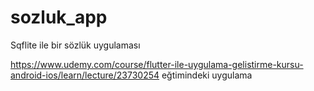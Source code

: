 # sozluk_app

Sqflite ile bir sözlük uygulaması

https://www.udemy.com/course/flutter-ile-uygulama-gelistirme-kursu-android-ios/learn/lecture/23730254 eğtimindeki uygulama

